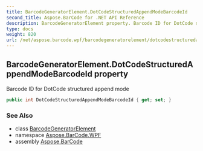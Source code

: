 ```yaml
---
title: BarcodeGeneratorElement.DotCodeStructuredAppendModeBarcodeId
second_title: Aspose.BarCode for .NET API Reference
description: BarcodeGeneratorElement property. Barcode ID for DotCode structured append mode
type: docs
weight: 820
url: /net/aspose.barcode.wpf/barcodegeneratorelement/dotcodestructuredappendmodebarcodeid/
---
```

## BarcodeGeneratorElement.DotCodeStructuredAppendModeBarcodeId property

Barcode ID for DotCode structured append mode

```csharp
public int DotCodeStructuredAppendModeBarcodeId { get; set; }
```

### See Also

* class [BarcodeGeneratorElement](../)
* namespace [Aspose.BarCode.WPF](../../barcodegeneratorelement/)
* assembly [Aspose.BarCode](../../../)


